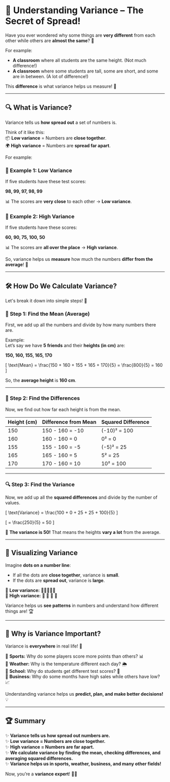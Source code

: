 # 🎯 Understanding Variance – The Secret of Spread!

Have you ever wondered why some things are **very different** from each other while others are **almost the same**? 🤔

For example:

- **A classroom** where all students are the same height. (Not much difference!)
- **A classroom** where some students are tall, some are short, and some are in between. (A lot of difference!)

This **difference** is what variance helps us measure! 🎉

---

## 🔍 What is Variance?

Variance tells us **how spread out** a set of numbers is.

Think of it like this:  
📦 **Low variance** = Numbers are **close together**.  
🌍 **High variance** = Numbers are **spread far apart**.

For example:

### 🎒 Example 1: Low Variance

If five students have these test scores:

**98, 99, 97, 98, 99**

📊 The scores are **very close** to each other → **Low variance**.

### 🏀 Example 2: High Variance

If five students have these scores:

**60, 90, 75, 100, 50**

📊 The scores are **all over the place** → **High variance**.

So, variance helps us **measure** how much the numbers **differ from the average**! 📏

---

## 🛠️ How Do We Calculate Variance?

Let's break it down into simple steps! 🧩

### 🎯 Step 1: Find the Mean (Average)

First, we add up all the numbers and divide by how many numbers there are.

Example:  
Let’s say we have **5 friends** and their **heights (in cm)** are:

**150, 160, 155, 165, 170**

\[
\text{Mean} = \frac{150 + 160 + 155 + 165 + 170}{5} = \frac{800}{5} = 160
\]

So, the **average height** is **160 cm**.

---

### 🔢 Step 2: Find the Differences

Now, we find out how far each height is from the mean.

| Height (cm) | Difference from Mean | Squared Difference |
| ----------- | -------------------- | ------------------ |
| 150         | 150 - 160 = -10      | (-10)² = 100       |
| 160         | 160 - 160 = 0        | 0² = 0             |
| 155         | 155 - 160 = -5       | (-5)² = 25         |
| 165         | 165 - 160 = 5        | 5² = 25            |
| 170         | 170 - 160 = 10       | 10² = 100          |

---

### 🔍 Step 3: Find the Variance

Now, we add up all the **squared differences** and divide by the number of values.

\[
\text{Variance} = \frac{100 + 0 + 25 + 25 + 100}{5}
\]

\[
= \frac{250}{5} = 50
\]

📏 **The variance is 50!** That means the heights **vary a lot** from the average.

---

## 🎨 Visualizing Variance

Imagine **dots on a number line**:

- If all the dots are **close together**, variance is **small**.
- If the dots are **spread out**, variance is **large**.

🎯 **Low variance:** 🎯🎯🎯🎯🎯  
🎯 **High variance:** 🎯 🎯 🎯 🎯

Variance helps us **see patterns** in numbers and understand how different things are! 🏆

---

## 🎉 Why is Variance Important?

Variance is **everywhere** in real life! 🚀

🔹 **Sports:** Why do some players score more points than others? 📊  
🔹 **Weather:** Why is the temperature different each day? 🌦️  
🔹 **School:** Why do students get different test scores? 🏫  
🔹 **Business:** Why do some months have high sales while others have low? 📈

Understanding variance helps us **predict, plan, and make better decisions!** 💡

---

## 🏆 Summary

✨ **Variance tells us how spread out numbers are.**  
✨ **Low variance = Numbers are close together.**  
✨ **High variance = Numbers are far apart.**  
✨ **We calculate variance by finding the mean, checking differences, and averaging squared differences.**  
✨ **Variance helps us in sports, weather, business, and many other fields!**

Now, you’re a **variance expert**! 🎉🔥
